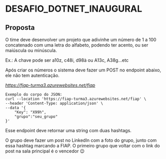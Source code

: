 # DESAFIO_DOTNET_INAUGURAL

## Proposta  

O time deve desenvolver um projeto que adivinhe um número de 1 a 100 concatenado com uma letra do alfabeto, podendo ter acento, ou ser maiúscula ou minúscula.

Ex.: A chave pode ser a10z, c48i, d98à ou A13c, A38g...etc 

Após criar os números o sistema deve fazer um POST no endpoint abaixo, ele não tem autenticação.

*https://fiap-turma3.azurewebsites.net/fiap*

```shell
Exemplo do corpo do JSON:
curl --location 'https://fiap-turma3.azurewebsites.net/fiap' \
--header 'Content-Type: application/json' \
--data '{
    "Key": "X99h",
    "grupo":"seu_grupo"
}'
```

Esse endpoint deve retornar uma string com duas hashtags.
 
O grupo deve fazer um post no LinkedIn com a foto do grupo, junto com essa hashtag marcando a FIAP. O primeiro grupo que voltar com o link do post na sala principal é o vencedor 😉
